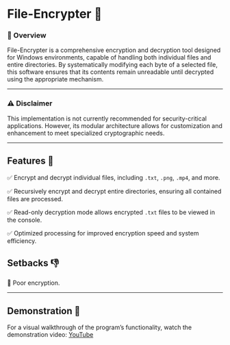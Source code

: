 # File-Encrypter 📂

### **🎯 Overview**
File-Encrypter is a comprehensive encryption and decryption tool designed for Windows environments, capable of handling both individual files and entire directories. By systematically modifying each byte of a selected file, this software ensures that its contents remain unreadable until decrypted using the appropriate mechanism.

---

### **⚠️ Disclaimer**
This implementation is not currently recommended for security-critical applications. However, its modular architecture allows for customization and enhancement to meet specialized cryptographic needs.

---

## Features 🔐

✅ Encrypt and decrypt individual files, including `.txt`, `.png`, `.mp4`, and more.

✅ Recursively encrypt and decrypt entire directories, ensuring all contained files are processed.

✅ Read-only decryption mode allows encrypted `.txt` files to be viewed in the console.

✅ Optimized processing for improved encryption speed and system efficiency.

## Setbacks 👎
📛 Poor encryption.

---

## Demonstration 🎥

For a visual walkthrough of the program’s functionality, watch the demonstration video: [YouTube](https://www.youtube.com/watch?v=X3O1fwBlgvs)

